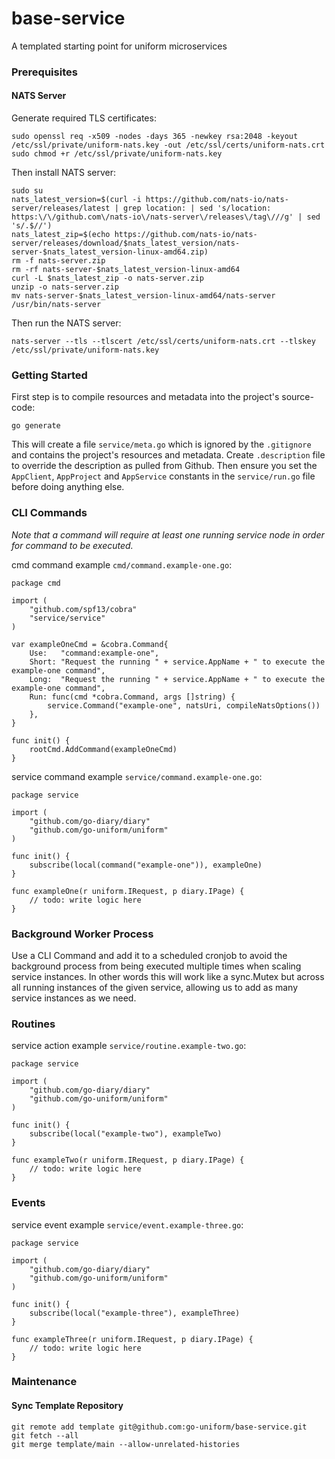 # base-service
A templated starting point for uniform microservices

### Prerequisites

#### NATS Server
Generate required TLS certificates:
```
sudo openssl req -x509 -nodes -days 365 -newkey rsa:2048 -keyout /etc/ssl/private/uniform-nats.key -out /etc/ssl/certs/uniform-nats.crt
sudo chmod +r /etc/ssl/private/uniform-nats.key
```
Then install NATS server:
```
sudo su
nats_latest_version=$(curl -i https://github.com/nats-io/nats-server/releases/latest | grep location: | sed 's/location: https:\/\/github.com\/nats-io\/nats-server\/releases\/tag\///g' | sed 's/.$//')
nats_latest_zip=$(echo https://github.com/nats-io/nats-server/releases/download/$nats_latest_version/nats-server-$nats_latest_version-linux-amd64.zip)
rm -f nats-server.zip
rm -rf nats-server-$nats_latest_version-linux-amd64
curl -L $nats_latest_zip -o nats-server.zip
unzip -o nats-server.zip
mv nats-server-$nats_latest_version-linux-amd64/nats-server /usr/bin/nats-server
```
Then run the NATS server: 
```
nats-server --tls --tlscert /etc/ssl/certs/uniform-nats.crt --tlskey /etc/ssl/private/uniform-nats.key
```

### Getting Started
First step is to compile resources and metadata into the project's source-code:
```
go generate
```
This will create a file `service/meta.go` which is ignored by the `.gitignore` and contains the project's resources and metadata.
Create `.description` file to override the description as pulled from Github.
Then ensure you set the `AppClient`, `AppProject` and `AppService` constants in the `service/run.go` file before doing anything else.

### CLI Commands
_Note that a command will require at least one running service node in order for command to be executed._

cmd command example `cmd/command.example-one.go`:
```
package cmd

import (
	"github.com/spf13/cobra"
	"service/service"
)

var exampleOneCmd = &cobra.Command{
	Use:   "command:example-one",
	Short: "Request the running " + service.AppName + " to execute the example-one command",
	Long:  "Request the running " + service.AppName + " to execute the example-one command",
	Run: func(cmd *cobra.Command, args []string) {
		service.Command("example-one", natsUri, compileNatsOptions())
	},
}

func init() {
	rootCmd.AddCommand(exampleOneCmd)
}
```

service command example `service/command.example-one.go`:
```
package service

import (
	"github.com/go-diary/diary"
	"github.com/go-uniform/uniform"
)

func init() {
	subscribe(local(command("example-one")), exampleOne)
}

func exampleOne(r uniform.IRequest, p diary.IPage) {
	// todo: write logic here
}
```

### Background Worker Process

Use a CLI Command and add it to a scheduled cronjob to avoid the background process from being executed multiple times when scaling service instances.
In other words this will work like a sync.Mutex but across all running instances of the given service, allowing us to add as many service instances as we need.

### Routines

service action example `service/routine.example-two.go`:
```
package service

import (
	"github.com/go-diary/diary"
	"github.com/go-uniform/uniform"
)

func init() {
	subscribe(local("example-two"), exampleTwo)
}

func exampleTwo(r uniform.IRequest, p diary.IPage) {
	// todo: write logic here
}
```

### Events

service event example `service/event.example-three.go`:
```
package service

import (
	"github.com/go-diary/diary"
	"github.com/go-uniform/uniform"
)

func init() {
	subscribe(local("example-three"), exampleThree)
}

func exampleThree(r uniform.IRequest, p diary.IPage) {
	// todo: write logic here
}
```

### Maintenance

#### Sync Template Repository
```
git remote add template git@github.com:go-uniform/base-service.git
git fetch --all
git merge template/main --allow-unrelated-histories
```